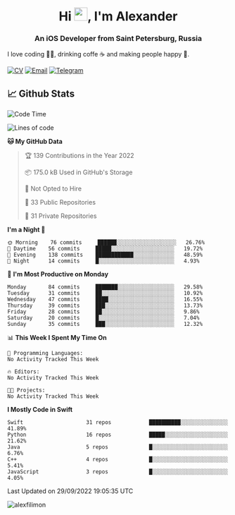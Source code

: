 <h1 align="center">Hi <img src="https://raw.githubusercontent.com/MartinHeinz/MartinHeinz/master/wave.gif" width="30px">, I'm Alexander</h1>
<h3 align="center">An iOS Developer from Saint Petersburg, Russia</h3>

I love coding 👨‍💻, drinking coffe ☕️ and making people happy 🎊.

[![CV](https://img.shields.io/badge/CV-Александр%20Филимонов-14b420)](http://alexfilimon.github.io/)
[![Email](https://img.shields.io/badge/Email-as.filimonov@mail.ru-f39f37)](mailto:as.filimonov@mail.ru)
[![Telegram](https://img.shields.io/badge/Telegram-alexfilimon-1686b1)](https://t.me/alexfilimon)

## 📈 Github Stats

<!--START_SECTION:waka-->
![Code Time](http://img.shields.io/badge/Code%20Time-0%20secs-blue)

![Lines of code](https://img.shields.io/badge/From%20Hello%20World%20I%27ve%20Written-253%20Thousand%20lines%20of%20code-blue)

**🐱 My GitHub Data** 

> 🏆 139 Contributions in the Year 2022
 > 
> 📦 175.0 kB Used in GitHub's Storage 
 > 
> 🚫 Not Opted to Hire
 > 
> 📜 33 Public Repositories 
 > 
> 🔑 31 Private Repositories  
 > 
**I'm a Night 🦉** 

```text
🌞 Morning    76 commits     ██████░░░░░░░░░░░░░░░░░░░   26.76% 
🌆 Daytime    56 commits     █████░░░░░░░░░░░░░░░░░░░░   19.72% 
🌃 Evening    138 commits    ████████████░░░░░░░░░░░░░   48.59% 
🌙 Night      14 commits     █░░░░░░░░░░░░░░░░░░░░░░░░   4.93%

```
📅 **I'm Most Productive on Monday** 

```text
Monday       84 commits     ███████░░░░░░░░░░░░░░░░░░   29.58% 
Tuesday      31 commits     ██░░░░░░░░░░░░░░░░░░░░░░░   10.92% 
Wednesday    47 commits     ████░░░░░░░░░░░░░░░░░░░░░   16.55% 
Thursday     39 commits     ███░░░░░░░░░░░░░░░░░░░░░░   13.73% 
Friday       28 commits     ██░░░░░░░░░░░░░░░░░░░░░░░   9.86% 
Saturday     20 commits     █░░░░░░░░░░░░░░░░░░░░░░░░   7.04% 
Sunday       35 commits     ███░░░░░░░░░░░░░░░░░░░░░░   12.32%

```


📊 **This Week I Spent My Time On** 

```text
💬 Programming Languages: 
No Activity Tracked This Week

🔥 Editors: 
No Activity Tracked This Week

🐱‍💻 Projects: 
No Activity Tracked This Week

```

**I Mostly Code in Swift** 

```text
Swift                    31 repos            ██████████░░░░░░░░░░░░░░░   41.89% 
Python                   16 repos            █████░░░░░░░░░░░░░░░░░░░░   21.62% 
Java                     5 repos             █░░░░░░░░░░░░░░░░░░░░░░░░   6.76% 
C++                      4 repos             █░░░░░░░░░░░░░░░░░░░░░░░░   5.41% 
JavaScript               3 repos             █░░░░░░░░░░░░░░░░░░░░░░░░   4.05%

```



 Last Updated on 29/09/2022 19:05:35 UTC
<!--END_SECTION:waka-->

<img align="center" src="https://github-readme-stats.vercel.app/api?username=alexfilimon&show_icons=true" alt="alexfilimon" />
